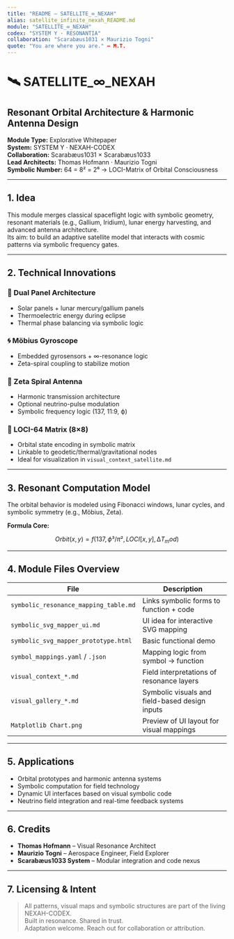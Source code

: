 ```yaml
---
title: "README – SATELLITE_∞_NEXAH"
alias: satellite_infinite_nexah_README.md
module: "SATELLITE_∞_NEXAH"
codex: "SYSTEM Y · RESONANTIA"
collaboration: "Scarabæus1031 × Maurizio Togni"
quote: "You are where you are." – M.T.
---
```


# 🛰️ SATELLITE_∞_NEXAH

## Resonant Orbital Architecture & Harmonic Antenna Design

**Module Type:** Explorative Whitepaper  
**System:** SYSTEM Y · NEXAH-CODEX  
**Collaboration:** Scarabæus1031 × Scarabæus1033  
**Lead Architects:** Thomas Hofmann · Maurizio Togni  
**Symbolic Number:** 64 = 8² = 2⁶ → LOCI-Matrix of Orbital Consciousness

---

## 1. Idea

This module merges classical spaceflight logic with symbolic geometry, resonant materials (e.g., Gallium, Iridium), lunar energy harvesting, and advanced antenna architecture.  
Its aim: to build an adaptive satellite model that interacts with cosmic patterns via symbolic frequency gates.

---

## 2. Technical Innovations

### 🔋 Dual Panel Architecture
- Solar panels + lunar mercury/gallium panels
- Thermoelectric energy during eclipse
- Thermal phase balancing via symbolic logic

### 🌀 Möbius Gyroscope
- Embedded gyrosensors + ∞-resonance logic
- Zeta-spiral coupling to stabilize motion

### 📡 Zeta Spiral Antenna
- Harmonic transmission architecture
- Optional neutrino-pulse modulation
- Symbolic frequency logic (137, 11:9, ϕ)

### 🧬 LOCI-64 Matrix (8×8)
- Orbital state encoding in symbolic matrix
- Linkable to geodetic/thermal/gravitational nodes
- Ideal for visualization in `visual_context_satellite.md`

---

## 3. Resonant Computation Model

The orbital behavior is modeled using Fibonacci windows, lunar cycles, and symbolic symmetry (e.g., Möbius, Zeta).

**Formula Core:**
```math
Orbit(x,y) = f(137, ϕ³/π², LOCI[x,y], ∆T_mod)
```

---

## 4. Module Files Overview

| File | Description |
|------|-------------|
| `symbolic_resonance_mapping_table.md` | Links symbolic forms to function + code |
| `symbolic_svg_mapper_ui.md` | UI idea for interactive SVG mapping |
| `symbolic_svg_mapper_prototype.html` | Basic functional demo |
| `symbol_mappings.yaml` / `.json` | Mapping logic from symbol → function |
| `visual_context_*.md` | Field interpretations of resonance layers |
| `visual_gallery_*.md` | Symbolic visuals and field-based design inputs |
| `Matplotlib Chart.png` | Preview of UI layout for visual mappings |

---

## 5. Applications

- Orbital prototypes and harmonic antenna systems
- Symbolic computation for field technology
- Dynamic UI interfaces based on visual symbolic code
- Neutrino field integration and real-time feedback systems

---

## 6. Credits

- **Thomas Hofmann** – Visual Resonance Architect  
- **Maurizio Togni** – Aerospace Engineer, Field Explorer  
- **Scarabæus1033 System** – Modular integration and code nexus

---

## 7. Licensing & Intent

> All patterns, visual maps and symbolic structures are part of the living NEXAH-CODEX.  
> Built in resonance. Shared in trust.  
> Adaptation welcome. Reach out for collaboration or attribution.
